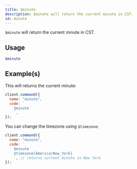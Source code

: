 ```yaml
---
title: $minute
description: $minute will return the current minute in CST.
id: minute
---
```


`$minute` will return the current minute in CST.

## Usage

```php
$minute
```

## Example(s)

This will returns the current minute:

```javascript
client.command({
  name: "minute",
  code: `
    $minute
    `,
});
```

You can change the timezone using `$timezone`:

```javascript
client.command({
  name: "minute",
  code: `
    $minute 
    $timezone[America/New_York]
    `, // returns current minute in New York
});
```
